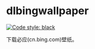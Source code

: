 # dlbingwallpaper
[![Code style: black](https://img.shields.io/badge/code%20style-black-000000.svg)](https://github.com/psf/black)

下载必应(cn.bing.com)壁纸。
